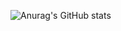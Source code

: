 ![Anurag's GitHub stats](https://github-readme-stats.vercel.app/api?username=jonas-ar&show_icons=true&bg_color=30,00286e,904e95&title_color=fff&text_color=fff&icon_color=c4a700&hide_border=true)
